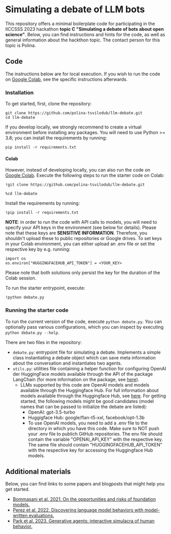 # Simulating a debate of LLM bots

This repository offers a minimal boilerplate code for participating in the IICCSSS 2023 hackathon **topic C "Simulating a debate of bots about open science"**. Below, you can find instructions and hints for the code, as well as general information about the hackthon topic. The contact person for this topic is Polina.

## Code

The instructions below are for local execution. If you wish to run the code on [Google Colab](https://colab.google/), see the specific instructions afterwards.

### Installation
To get started, first, clone the repository: 
```
git clone https://github.com/polina-tsvilodub/llm-debate.git
cd llm-debate
```

If you develop locally, we strongly recommend to create a virtual environment before installing any packages. You will need to use Python >= 3.8; you can install the requirements by running: 
```
pip install -r requirements.txt
```

#### Colab
However, instead of developing locally, you can also run the code on [Google Colab](https://colab.google/). Execute the following steps to run the starter code on Colab:
```
!git clone https://github.com/polina-tsvilodub/llm-debate.git
```

```
%cd llm-debate
```
Install the requirements by running: 
```
!pip install -r requirements.txt
```
**NOTE**: in order to run the code with API calls to models, you will need to specify your API keys in the environment (see below for details). Please note that these keys are **SENSITIVE INFORMATION**. Therefore, you shouldn't upload these to public repositories or Google drives. To set keys in your Colab environment, you can either upload an .env file or set the respective key by e.g. running:
```
import os
os.environ["HUGGINGFACEHUB_API_TOKEN"] = <YOUR_KEY>
```
Please note that both solutions only persist the key for the duration of the Colab session.

To run the starter entrypoint, execute:
```
!python debate.py
```

### Running the starter code

To run the current version of the code, execute `python debate.py`. You can optionally pass various configurations, which you can inspect by executing `python debate.py --help`. 

There are two files in the repository:
* `debate.py`: entrypoint file for simulating a debate. Implements a simple class instantiating a debate object which can save meta information about the conversation and instantiates two agents.
* `utils.py`: utilities file containing a helper function for configuring OpenAI der HuggingFace models available through the API of the package LangChain (for more information on the package, see [here](https://python.langchain.com/docs/get_started/introduction.html)).
  * LLMs supported by this code are OpenAI models and models available through the Huggingface Hub. For full information about models available through the Huggingface Hub, see [here](https://huggingface.co/docs/api-inference/quicktour). For getting started, the following models might be good candidates (model names that can be passed to initialize the debate are listed): 
    * OpenAI: gpt-3.5-turbo
    * Huggigface Hub: google/flan-t5-xxl, facebook/opt-1.3b 
    * To use OpenAI models, you need to add a .env file to the directory in which you have this code. Make sure to NOT push your .env file to publich GitHub repositories. The env file should contain the variable "OPENAI_API_KEY" with the respective key. The same file should contain "HUGGINGFACEHUB_API_TOKEN" with the respective key for accessing the Huggingface Hub models.

## Additional materials 

Below, you can find links to some papers and blogposts that might help you get started.
* [Bommasani et al. 2021. On the opportunities and risks of foundation models.](https://arxiv.org/abs/2108.07258)
* [Perez et al. 2022. Discovering language model behaviors with model-written evaluations.](https://arxiv.org/pdf/2212.09251)
* [Park et al. 2023. Generative agents: interactive simulacra of human behavior.](https://arxiv.org/abs/2304.03442)